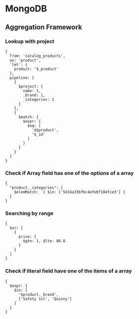 # MongoDB

## Aggregation Framework
### Lookup with project

```
{
  from: 'catalog_products',
  as: 'product',
  'let': {
    product: '$_product'
  },
  pipeline: [
    {
      $project: {
        name: 1,
        _brand: 1,
        _categories: 1
      }
    },
    {
      $match: {
        $expr: {
          $eq: [
            '$$product',
            '$_id'
          ]
        }
      }
    }
  ]
}
```

### Check if Array field has one of the options of a array
```
{
  "product._categories": {
    $elemMatch:  { $in: ['5d24a33bfbc4efe6f104fce3'] } 
  }
}
```

### Searching by range
```
{
  $or: [
    { 
      price: {
        $gte: 1, $lte: 88.8
      }
    }
  ]
}
```

### Check if literal field have one of the items of a array
```
{
  $expr: {
    $in: [
      '$product._brand',
      ['Safety 1st', 'Quinny']
    ]
  }
}
```

